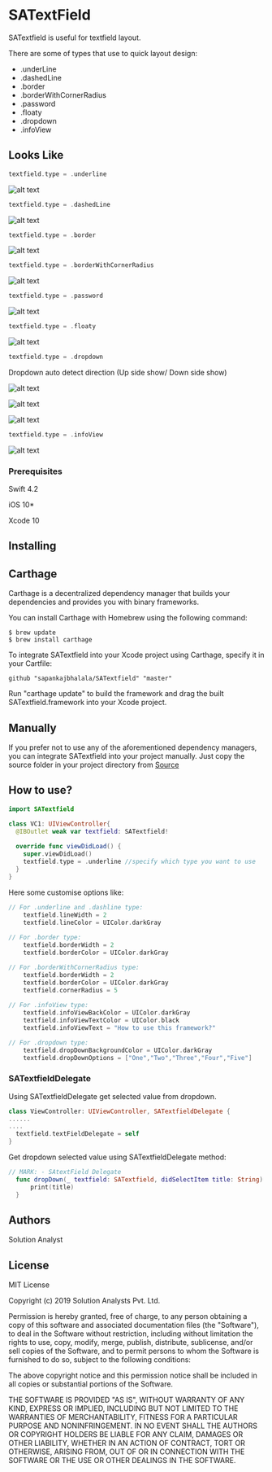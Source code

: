 # SATextField

SATextfield is useful for textfield layout.

There are some of types that use to quick layout design:

* .underLine
* .dashedLine
* .border
* .borderWithCornerRadius
* .password
* .floaty
* .dropdown
* .infoView

## Looks Like

```swift
textfield.type = .underline
```
![alt text](https://github.com/sapankajbhalala/SATextField/blob/master/SATextfield/SATextfieldEx/Resources/Images/SATextfield_Underline.png)

```swift
textfield.type = .dashedLine
```
![alt text](https://github.com/sapankajbhalala/SATextField/blob/master/SATextfield/SATextfieldEx/Resources/Images/SATextfield_DashLine.png)

```swift
textfield.type = .border
```
![alt text](https://github.com/sapankajbhalala/SATextField/blob/master/SATextfield/SATextfieldEx/Resources/Images/SATextfield_Border.png)

```swift
textfield.type = .borderWithCornerRadius
```
![alt text](https://github.com/sapankajbhalala/SATextField/blob/master/SATextfield/SATextfieldEx/Resources/Images/SATextfield_BorderWithCorner.png)

```swift
textfield.type = .password
```
![alt text](https://github.com/sapankajbhalala/SATextField/blob/master/SATextfield/SATextfieldEx/Resources/Images/SATextfield_Password.png)

```swift
textfield.type = .floaty
```
![alt text](https://github.com/sapankajbhalala/SATextField/blob/master/SATextfield/SATextfieldEx/Resources/Images/SATextfield_Floaty.png)

```swift
textfield.type = .dropdown
```
Dropdown auto detect direction (Up side show/ Down side show)

![alt text](https://github.com/sapankajbhalala/SATextField/blob/master/SATextfield/SATextfieldEx/Resources/Images/SATextfield_DropdownDirUp.png)

![alt text](https://github.com/sapankajbhalala/SATextField/blob/master/SATextfield/SATextfieldEx/Resources/Images/SATextfield_DropdownDirDown.png)

![alt text](https://github.com/sapankajbhalala/SATextField/blob/master/SATextfield/SATextfieldEx/Resources/Images/SATextfield_DropdownDirDownEx.png)


```swift
textfield.type = .infoView
```
![alt text](https://github.com/sapankajbhalala/SATextField/blob/master/SATextfield/SATextfieldEx/Resources/Images/SATextfield_InfoView.png)


### Prerequisites

Swift 4.2

iOS 10*

Xcode 10

## Installing

## Carthage

Carthage is a decentralized dependency manager that builds your dependencies and provides you with binary frameworks.

You can install Carthage with Homebrew using the following command:
```
$ brew update
$ brew install carthage
```
To integrate SATextfield into your Xcode project using Carthage, specify it in your Cartfile:

	github "sapankajbhalala/SATextfield" "master"
	
Run "carthage update" to build the framework and drag the built SATextfield.framework into your Xcode project.

## Manually

If you prefer not to use any of the aforementioned dependency managers, you can integrate SATextfield into your project manually. Just copy the source folder in your project directory from [Source](https://github.com/sapankajbhalala/SATextField/tree/master/SATextfield/SATextfieldEx/Utils/CustomComps/Sources)

## How to use?
```swift
import SATextfield

class VC1: UIViewController{
  @IBOutlet weak var textfield: SATextfield!
  
  override func viewDidLoad() {
    super.viewDidLoad()
    textfield.type = .underline //specify which type you want to use
  }
}
```

Here some customise options like:
```swift
// For .underline and .dashline type:
    textfield.lineWidth = 2
    textfield.lineColor = UIColor.darkGray
    
// For .border type:
    textfield.borderWidth = 2
    textfield.borderColor = UIColor.darkGray

// For .borderWithCornerRadius type:
    textfield.borderWidth = 2
    textfield.borderColor = UIColor.darkGray
    textfield.cornerRadius = 5
    
// For .infoView type:
    textfield.infoViewBackColor = UIColor.darkGray
    textfield.infoViewTextColor = UIColor.black
    textfield.infoViewText = "How to use this framework?"

// For .dropdown type:
    textfield.dropDownBackgroundColor = UIColor.darkGray
    textfield.dropDownOptions = ["One","Two","Three","Four","Five"]
```

### SATextfieldDelegate
Using SATextfieldDelegate get selected value from dropdown.

```swift
class ViewController: UIViewController, SATextfieldDelegate {
......
....
  textfield.textFieldDelegate = self
}
```

Get dropdown selected value using SATextfieldDelegate method:
```swift
// MARK: - SAtextField Delegate
  func dropDown(_ textfield: SATextfield, didSelectItem title: String) {
      print(title)
  }
```

## Authors
Solution Analyst

## License

MIT License

Copyright (c) 2019 Solution Analysts Pvt. Ltd.

Permission is hereby granted, free of charge, to any person obtaining a copy
of this software and associated documentation files (the "Software"), to deal
in the Software without restriction, including without limitation the rights
to use, copy, modify, merge, publish, distribute, sublicense, and/or sell
copies of the Software, and to permit persons to whom the Software is
furnished to do so, subject to the following conditions:

The above copyright notice and this permission notice shall be included in all
copies or substantial portions of the Software.

THE SOFTWARE IS PROVIDED "AS IS", WITHOUT WARRANTY OF ANY KIND, EXPRESS OR
IMPLIED, INCLUDING BUT NOT LIMITED TO THE WARRANTIES OF MERCHANTABILITY,
FITNESS FOR A PARTICULAR PURPOSE AND NONINFRINGEMENT. IN NO EVENT SHALL THE
AUTHORS OR COPYRIGHT HOLDERS BE LIABLE FOR ANY CLAIM, DAMAGES OR OTHER
LIABILITY, WHETHER IN AN ACTION OF CONTRACT, TORT OR OTHERWISE, ARISING FROM,
OUT OF OR IN CONNECTION WITH THE SOFTWARE OR THE USE OR OTHER DEALINGS IN THE
SOFTWARE.
